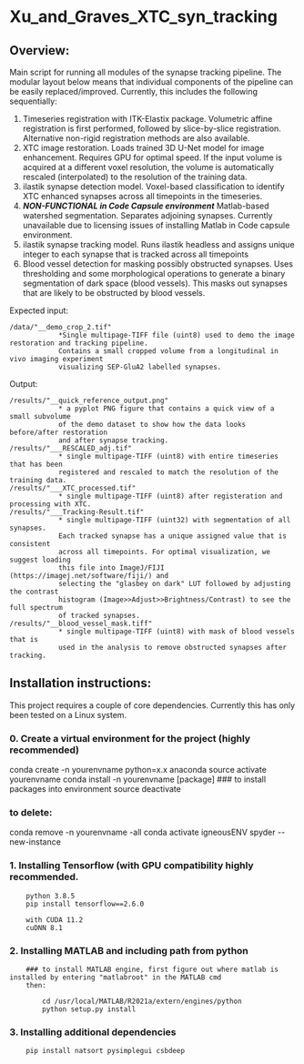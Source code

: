 # Xu_and_Graves_XTC_syn_tracking

## Overview:
Main script for running all modules of the synapse tracking pipeline. 
The modular layout below means that individual components of the pipeline can
be easily replaced/improved. Currently, this includes the following sequentially:

1. Timeseries registration with ITK-Elastix package. 
           Volumetric affine registration is first performed, followed by slice-by-slice registration.
            Alternative non-rigid registration methods are also available.
2. XTC image restoration. 
            Loads trained 3D U-Net model for image enhancement.
            Requires GPU for optimal speed. If the input volume is acquired at a different
            voxel resolution, the volume is automatically rescaled (interpolated) to 
            the resolution of the training data.
3. ilastik synapse detection model. 
            Voxel-based classification to identify XTC enhanced synapses
            across all timepoints in the timeseries.
4. ***NON-FUNCTIONAL in Code Capsule environment*** Matlab-based watershed segmentation.
            Separates adjoining synapses. Currently unavailable
            due to licensing issues of installing Matlab in Code capsule environment.
5. ilastik synapse tracking model.
            Runs ilastik headless and assigns unique integer to each synapse that is
            tracked across all timepoints
6. Blood vessel detection for masking possibly obstructed synapses.
            Uses thresholding and some morphological operations to generate a binary
            segmentation of dark space (blood vessels). This masks out synapses that
            are likely to be obstructed by blood vessels. 

Expected input:

    /data/"__demo_crop_2.tif"
                *Single multipage-TIFF file (uint8) used to demo the image restoration and tracking pipeline.
                Contains a small cropped volume from a longitudinal in vivo imaging experiment
                visualizing SEP-GluA2 labelled synapses. 
Output:
    
    /results/"__quick_reference_output.png"
                * a pyplot PNG figure that contains a quick view of a small subvolume
                of the demo dataset to show how the data looks before/after restoration
                and after synapse tracking.
    /results/"___RESCALED_adj.tif"
                * single multipage-TIFF (uint8) with entire timeseries that has been
                registered and rescaled to match the resolution of the training data.
    /results/"___XTC_processed.tif"
                * single multipage-TIFF (uint8) after registeration and processing with XTC.
    /results/"___Tracking-Result.tif"
                * single multipage-TIFF (uint32) with segmentation of all synapses.
                Each tracked synapse has a unique assigned value that is consistent
                across all timepoints. For optimal visualization, we suggest loading
                this file into ImageJ/FIJI (https://imagej.net/software/fiji/) and 
                selecting the "glasbey on dark" LUT followed by adjusting the contrast
                histogram (Image>>Adjust>>Brightness/Contrast) to see the full spectrum
                of tracked synapses.
    /results/"__blood_vessel_mask.tiff"
                * single multipage-TIFF (uint8) with mask of blood vessels that is
                used in the analysis to remove obstructed synapses after tracking.



## Installation instructions:
This project requires a couple of core dependencies. Currently this has only been tested on a Linux system.

### 0. Create a virtual environment for the project (highly recommended)

conda create -n yourenvname python=x.x anaconda
source activate yourenvname
conda install -n yourenvname [package]   ### to install packages into environment
source deactivate
### to delete:
conda remove -n yourenvname -all
conda activate igneousENV 
spyder --new-instance


### 1. Installing Tensorflow (with GPU compatibility highly recommended.
        python 3.8.5    
        pip install tensorflow==2.6.0
        
        with CUDA 11.2
        cuDNN 8.1

### 2. Installing MATLAB and including path from python

        ### to install MATLAB engine, first figure out where matlab is installed by entering "matlabroot" in the MATLAB cmd
        then:
            
            cd /usr/local/MATLAB/R2021a/extern/engines/python
            python setup.py install
            

### 3. Installing additional dependencies

        pip install natsort pysimplegui csbdeep
        
        

